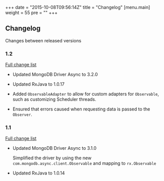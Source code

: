 +++
date = "2015-10-08T09:56:14Z"
title = "Changelog"
[menu.main]
  weight = 55
  pre = "<i class='fa fa-cog'></i>"
+++

## Changelog

Changes between released versions


### 1.2 

[Full change list](https://jira.mongodb.org/issues/?jql=project%20%3D%20JAVARX%20AND%20fixVersion%20%3D%201.2)

  * Updated MongoDB Driver Async to 3.2.0
    
  * Updated RxJava to 1.0.17
  
  * Added `ObservableAdapter` to allow for custom adapters for `Observable`, such as customizing Scheduler threads.
  
  * Ensured that errors caused when requesting data is passed to the `Observer`.

### 1.1 

[Full change list](https://jira.mongodb.org/issues/?jql=project%20%3D%20JAVARX%20AND%20fixVersion%20%3D%201.1)

  * Updated MongoDB Driver Async to 3.1.0
  
    Simplified the driver by using the new `com.mongodb.async.client.Observable` and mapping to `rx.Observable`
    
  * Updated RxJava to 1.0.14

